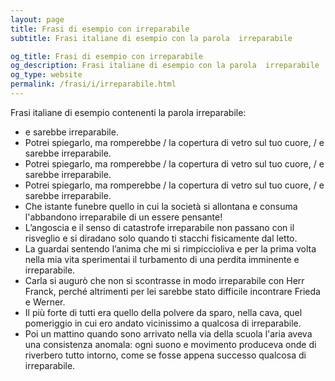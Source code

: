 ```yaml
---
layout: page
title: Frasi di esempio con irreparabile 
subtitle: Frasi italiane di esempio con la parola  irreparabile

og_title: Frasi di esempio con irreparabile 
og_description: Frasi italiane di esempio con la parola  irreparabile
og_type: website
permalink: /frasi/i/irreparabile.html
---
```


Frasi italiane di esempio contenenti la parola irreparabile:


- e sarebbe irreparabile.
- Potrei spiegarlo, ma romperebbe / la copertura di vetro sul tuo cuore, / e sarebbe irreparabile.
- Potrei spiegarlo, ma romperebbe / la copertura di vetro sul tuo cuore, / e sarebbe irreparabile.
- Potrei spiegarlo, ma romperebbe / la copertura di vetro sul tuo cuore, / e sarebbe irreparabile.
- Che istante funebre quello in cui la società si allontana e consuma l'abbandono irreparabile di un essere pensante!
- L’angoscia e il senso di catastrofe irreparabile non passano con il risveglio e si diradano solo quando ti stacchi fisicamente dal letto.
- La guardai sentendo l’anima che mi si rimpiccioliva e per la prima volta nella mia vita sperimentai il turbamento di una perdita imminente e irreparabile.
- Carla si augurò che non si scontrasse in modo irreparabile con Herr Franck, perché altrimenti per lei sarebbe stato difficile incontrare Frieda e Werner.
- Il più forte di tutti era quello della polvere da sparo, nella cava, quel pomeriggio in cui ero andato vicinissimo a qualcosa di irreparabile.
- Poi un mattino quando sono arrivato nella via della scuola l'aria aveva una consistenza anomala: ogni suono e movimento produceva onde di riverbero tutto intorno, come se fosse appena successo qualcosa di irreparabile.
